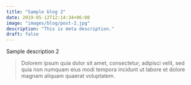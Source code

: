 ```yaml
---
title: "Sample blog 2"
date: 2019-05-12T12:14:34+06:00
image: "images/blog/post-2.jpg"
description: "This is meta description."
draft: false
---
```


Sample description 2

> Dolorem ipsum quia dolor sit amet, consectetur, adipisci velit, sed quia non numquam eius modi tempora incidunt ut labore et dolore magnam aliquam quaerat voluptatem.

